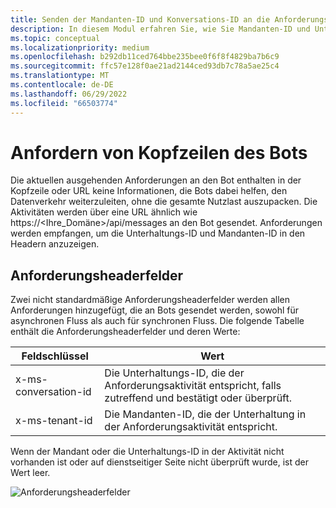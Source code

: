 ```yaml
---
title: Senden der Mandanten-ID und Konversations-ID an die Anforderungsheader des Bots
description: In diesem Modul erfahren Sie, wie Sie Mandanten-ID und Unterhaltungs-ID an die Anforderungsheader des Bots in Teams senden.
ms.topic: conceptual
ms.localizationpriority: medium
ms.openlocfilehash: b292db11ced764bbe235bee0f6f8f4829ba7b6c9
ms.sourcegitcommit: ffc57e128f0ae21ad2144ced93db7c78a5ae25c4
ms.translationtype: MT
ms.contentlocale: de-DE
ms.lasthandoff: 06/29/2022
ms.locfileid: "66503774"
---
```

# <a name="request-headers-of-the-bot"></a>Anfordern von Kopfzeilen des Bots

Die aktuellen ausgehenden Anforderungen an den Bot enthalten in der Kopfzeile oder URL keine Informationen, die Bots dabei helfen, den Datenverkehr weiterzuleiten, ohne die gesamte Nutzlast auszupacken. Die Aktivitäten werden über eine URL ähnlich wie https://<Ihre_Domäne>/api/messages an den Bot gesendet. Anforderungen werden empfangen, um die Unterhaltungs-ID und Mandanten-ID in den Headern anzuzeigen.

## <a name="request-header-fields"></a>Anforderungsheaderfelder

Zwei nicht standardmäßige Anforderungsheaderfelder werden allen Anforderungen hinzugefügt, die an Bots gesendet werden, sowohl für asynchronen Fluss als auch für synchronen Fluss. Die folgende Tabelle enthält die Anforderungsheaderfelder und deren Werte:

| Feldschlüssel | Wert |
|----------------|-----------------|
| x-ms-conversation-id | Die Unterhaltungs-ID, die der Anforderungsaktivität entspricht, falls zutreffend und bestätigt oder überprüft. |
| x-ms-tenant-id | Die Mandanten-ID, die der Unterhaltung in der Anforderungsaktivität entspricht. |

Wenn der Mandant oder die Unterhaltungs-ID in der Aktivität nicht vorhanden ist oder auf dienstseitiger Seite nicht überprüft wurde, ist der Wert leer.

![Anforderungsheaderfelder](~/assets/images/bots/requestheaderfields.png)
